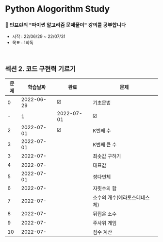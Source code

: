 
# Python Alogorithm Study
### 🥑 인프런의 "파이썬 알고리즘 문제풀이" 강의를 공부합니다
* 시작 : 22/06/29 ~ 22/07/31
* 목표 : 1회독  

<br>


## 섹션 2. 코드 구현력 기르기
| 문제 |학습날짜 | 완료 |문제 |
| ------ | -- | -- |----------- |
| 0 | 2022-06-29 | ☑️ | 기초문법  |
-| 1 | 2022-07-01 |☑️  |   K번째 약수 풀이|
| 2 |  2022-07-01 |☑️  |  K번째 수 |
| 3 |  2022-07-01 |  | K번째 큰 수 |
| 3 | 2022-07- |  | 최솟값 구하기|
| 4 |2022-07-  |  |대표값 |
| 5 | 2022-07-01  |  | 정다면체 |
| 6 | 2022-07-  |  | 자릿수의 합|
| 7 | 2022-07-  |  | 소수의 개수(에라토스테네스 체) |
| 8 | 2022-07-  |  | 뒤집은 소수 |
| 9 | 2022-07-  |  |주사위 게임|
| 10 | 2022-07-  |  |점수 계산|
